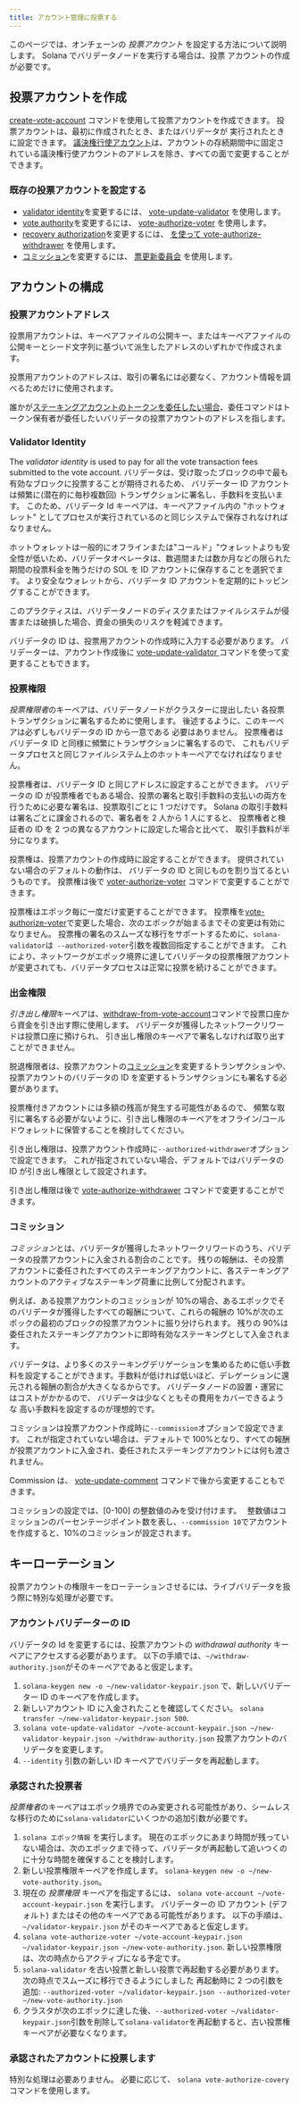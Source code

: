 ```yaml
---
title: アカウント管理に投票する
---
```


このページでは、オンチェーンの _投票アカウント_ を設定する方法について説明します。 Solana でバリデータノードを実行する場合は、投票 アカウントの作成が必要です。

## 投票アカウントを作成

[create-vote-account](../cli/usage.md#solana-create-vote-account) コマンドを使用して投票アカウントを作成できます。 投票アカウントは、最初に作成されたとき、またはバリデータが 実行されたときに設定できます。 [議決権行使アカウント](#vote-account-address)は、アカウントの存続期間中に固定されている議決権行使アカウントのアドレスを除き、すべての面で変更することができます。

### 既存の投票アカウントを設定する

- [validator identity](#validator-identity)を変更するには、 [vote-update-validator](../cli/usage.md#solana-vote-update-validator) を使用します。
- [vote authority](#vote-authority)を変更するには、 [vote-authorize-voter](../cli/usage.md#solana-vote-authorize-voter) を使用します。
- [recovery authorization](#withdraw-authority)を変更するには、 [を使って vote-authorize-withdrawer](../cli/usage.md#solana-vote-authorize-withdrawer) を使用します。
- [コミッション](#commission)を変更するには、 [票更新委員会](../cli/usage.md#solana-vote-update-commission) を使用します。

## アカウントの構成

### 投票アカウントアドレス

投票用アカウントは、キーペアファイルの公開キー、またはキーペアファイルの公開キーとシード文字列に基づいて派生したアドレスのいずれかで作成されます。

投票用アカウントのアドレスは、取引の署名には必要なく、アカウント情報を調べるためだけに使用されます。

誰かが[ステーキングアカウントのトークンを委任したい場合](../staking.md)、委任コマンドはトークン保有者が委任したいバリデータの投票アカウントのアドレスを指します。

### Validator Identity

The _validator identity_ is used to pay for all the vote transaction fees submitted to the vote account. バリデータは、受け取ったブロックの中で最も有効なブロックに投票することが期待されるため、 バリデーター ID アカウントは頻繁に(潜在的に毎秒複数回) トランザクションに署名し、手数料を支払います。 このため、バリデータ Id キーペアは、キーペアファイル内の "ホットウォレット" としてプロセスが実行されているのと同じシステムで保存されなければなりません。

ホットウォレットは一般的にオフラインまたは"コールド」"ウォレットよりも安全性が低いため、バリデータオペレータは、数週間または数か月などの限られた期間の投票料金を賄うだけの SOL を ID アカウントに保存することを選択でます。 より安全なウォレットから、バリデータ ID アカウントを定期的にトッピングすることができます。

このプラクティスは、バリデータノードのディスクまたはファイルシステムが侵害または破損した場合、資金の損失のリスクを軽減できます。

バリデータの ID は、投票用アカウントの作成時に入力する必要があります。 バリデーターは、アカウント作成後に [vote-update-validator ](../cli/usage.md#solana-vote-update-validator)コマンドを使って変更することもできます。

### 投票権限

*投票権限者*のキーペアは、バリデータノードがクラスターに提出したい 各投票トランザクションに署名するために使用します。 後述するように、このキーペアは必ずしもバリデータの ID から一意である 必要はありません。 投票権者はバリデータ ID と同様に頻繁にトランザクションに署名するので、 これもバリデータプロセスと同じファイルシステム上のホットキーペアでなければなりません。

投票権者は、バリデータ ID と同じアドレスに設定することができます。 バリデータの ID が投票権者でもある場合、投票の署名と取引手数料の支払いの両方を行うために必要な署名は、投票取引ごとに 1 つだけです。 Solana の取引手数料は署名ごとに課金されるので、署名者を 2 人から 1 人にすると、 投票権者と検証者の ID を 2 つの異なるアカウントに設定した場合と比べて、 取引手数料が半分になります。

投票権は、投票アカウントの作成時に設定することができます。 提供されていない場合のデフォルトの動作は、 バリデータの ID と同じものを割り当てるというものです。 投票権は後で [voter-authorize-voter](../cli/usage.md#solana-vote-authorize-voter) コマンドで変更することができます。

投票権はエポック毎に一度だけ変更することができます。 投票権を[vote-authorize-voter](../cli/usage.md#solana-vote-authorize-voter)で変更した場合、次のエポックが始まるまでその変更は有効になりません。 投票権の署名のスムーズな移行をサポートするために、`solana-validator`は` --authorized-voter`引数を複数回指定することができます。 これにより、ネットワークがエポック境界に達してバリデータの投票権限アカウントが変更されても、バリデータプロセスは正常に投票を続けることができます。

### 出金権限

*引き出し権限*キーペアは、[withdraw-from-vote-account](../cli/usage.md#solana-withdraw-from-vote-account)コマンドで投票口座から資金を引き出す際に使用します。 バリデータが獲得したネットワークリワードは投票口座に預けられ、 引き出し権限のキーペアで署名しなければ取り出すことができません。

脱退権限者は、投票アカウントの[コミッション](#commission)を変更するトランザクションや、 投票アカウントのバリデータの ID を変更するトランザクションにも署名する必要があります。

投票権付きアカウントには多額の残高が発生する可能性があるので、 頻繁な取引に署名する必要がないように、引き出し権限のキーペアをオフライン/コールドウォレットに保管することを検討してください。

引き出し権限は、投票アカウント作成時に`--authorized-withdrawer`オプションで設定できます。 これが指定されていない場合、デフォルトではバリデータの ID が引き出し権限として設定されます。

引き出し権限は後で [vote-authorize-withdrawer](../cli/usage.md#solana-vote-authorize-withdrawer) コマンドで変更することができます。

### コミッション

*コミッション*とは、バリデータが獲得したネットワークリワードのうち、バリデータの投票アカウントに入金される割合のことです。 残りの報酬は、その投票アカウントに委任されたすべてのステーキングアカウントに、各ステーキングアカウントのアクティブなステーキング荷重に比例して分配されます。

例えば、ある投票アカウントのコミッションが 10%の場合、あるエポックでそのバリデータが獲得したすべての報酬について、これらの報酬の 10%が次のエポックの最初のブロックの投票アカウントに振り分けられます。 残りの 90%は委任されたステーキングアカウントに即時有効なステーキングとして入金されます。

バリデータは、より多くのステーキングデリゲーションを集めるために低い手数料を設定することができます。手数料が低ければ低いほど、デレゲーションに還元される報酬の割合が大きくなるからです。 バリデータノードの設置・運営にはコストがかかるので、 バリデータは少なくともその費用をカバーできるような 高い手数料を設定するのが理想的です。

コミッションは投票アカウント作成時に`--commission`オプションで設定できます。 これが指定されていない場合は、デフォルトで 100%となり、すべての報酬が投票アカウントに入金され、委任されたステーキングアカウントには何も渡されません。

Commission は、 [vote-update-comment](../cli/usage.md#solana-vote-update-commission) コマンドで後から変更することもできます。

コミッションの設定では、[0-100] の整数値のみを受け付けます。　 整数値はコミッションのパーセンテージポイント数を表し、`--commission 10`でアカウントを作成すると、10%のコミッションが設定されます。

## キーローテーション

投票アカウントの権限キーをローテーションさせるには、ライブバリデータを扱う際に特別な処理が必要です。

### アカウントバリデーターの ID

バリデータの Id を変更するには、投票アカウントの _withdrawal authority_ キーペアにアクセスする必要があります。 以下の手順では、`~/withdraw-authority.json`がそのキーペアであると仮定します。

1. `solana-keygen new -o ~/new-validator-keypair.json` で、新しいバリデーター ID のキーペアを作成します。
2. 新しいアカウント ID に入金されたことを確認してください。 `solana transfer ~/new-validator-keypair.json 500`.
3. `solana vote-update-validator ~/vote-account-keypair.json ~/new-validator-keypair.json ~/withdraw-authority.json` 投票アカウントのバリデータを変更します。
4. `--identity` 引数の新しい ID キーペアでバリデータを再起動します。

### 承認された投票者

*投票権者*のキーペアはエポック境界でのみ変更される可能性があり、シームレスな移行のために`solana-validator`にいくつかの追加引数が必要です。

1. `solana エポック情報` を実行します。 現在のエポックにあまり時間が残っていない場合は、次のエポックまで待って、バリデータが再起動して追いつくのに十分な時間を確保することを検討します。
2. 新しい投票権限キーペアを作成します。 `solana-keygen new -o ~/new-vote-authority.json`。
3. 現在の _投票権限_ キーペアを指定するには、 `solana vote-account ~/vote-account-keypair.json` を実行します。 バリデーターの ID アカウント (デフォルト) またはその他のキーペアである可能性があります。 以下の手順は、 `~/validator-keypair.json` がそのキーペアであると仮定します。
4. `solana vote-authorize-voter ~/vote-account-keypair.json ~/validator-keypair.json ~/new-vote-authority.json`. 新しい投票権限は、次の時点からアクティブになる予定です。
5. `solana-validator` を古い投票と新しい投票で再起動する必要があります。 次の時点でスムーズに移行できるようにしました 再起動時に 2 つの引数を追加: `--authorized-voter ~/validator-keypair.json --authorized-voter ~/new-vote-authority.json`
6. クラスタが次のエポックに達した後、`--authorized-voter ~/validator-keypair.json`引数を削除して`solana-validator`を再起動すると、古い投票権キーペアが必要なくなります。

### 承認されたアカウントに投票します

特別な処理は必要ありません。 必要に応じて、 `solana vote-authorize-covery` コマンドを使用します。
